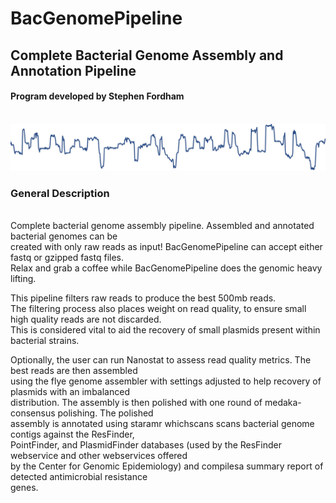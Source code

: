 # BacGenomePipeline

## Complete Bacterial Genome Assembly and Annotation Pipeline

#### Program developed by Stephen Fordham

<br>

<img src=https://github.com/StephenFordham/BacGenomePipeline/blob/main/static/nanopore_squiggle.png width=700 >

### General Description

<br>Complete bacterial genome assembly pipeline. Assembled and annotated bacterial genomes can be <br>
created with only raw reads as input! BacGenomePipeline can accept either fastq or gzipped fastq files. <br>
Relax and grab a coffee while BacGenomePipeline does the genomic heavy lifting.<br>

 This pipeline filters raw reads to produce the best 500mb reads. <br>
 The filtering process also places weight on read quality, to ensure small high quality reads are not discarded.<br>
 This is considered vital to aid the recovery of small plasmids present within bacterial strains.<br>
 
Optionally, the user can run Nanostat to assess read quality metrics. The best reads are then assembled <br>
using the flye genome assembler with settings adjusted to help recovery of plasmids with an imbalanced <br>
distribution. The assembly is then polished with one round of medaka-consensus polishing. The polished <br>
assembly is annotated using staramr whichscans scans bacterial genome contigs against the ResFinder, <br>
PointFinder, and PlasmidFinder databases (used by the ResFinder webservice and other webservices offered <br>
by the Center for Genomic Epidemiology) and compilesa summary report of detected antimicrobial resistance <br>
genes. <br>
